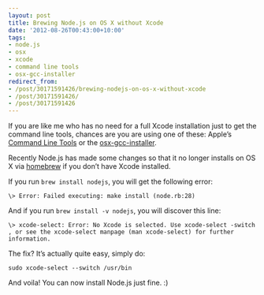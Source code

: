 ```yaml
---
layout: post
title: Brewing Node.js on OS X without Xcode
date: '2012-08-26T00:43:00+10:00'
tags:
- node.js
- osx
- xcode
- command line tools
- osx-gcc-installer
redirect_from:
- /post/30171591426/brewing-nodejs-on-os-x-without-xcode
- /post/30171591426/
- /post/30171591426
---
```

If you are like me who has no need for a full Xcode installation just to get the command line tools, chances are you are using one of these: Apple’s [Command Line Tools](https://developer.apple.com/downloads/) or the [osx-gcc-installer](https://github.com/kennethreitz/osx-gcc-installer).

Recently Node.js has made some changes so that it no longer installs on OS X via [homebrew](http://mxcl.github.com/homebrew/) if you don’t have Xcode installed.

If you run `brew install nodejs`, you will get the following error:

```shell
\> Error: Failed executing: make install (node.rb:28)
```

And if you run `brew install -v nodejs`, you will discover this line:

```shell
\> xcode-select: Error: No Xcode is selected. Use xcode-select -switch , or see the xcode-select manpage (man xcode-select) for further information.
```

The fix? It’s actually quite easy, simply do:

```shell
sudo xcode-select --switch /usr/bin
```

And voila! You can now install Node.js just fine. :)

